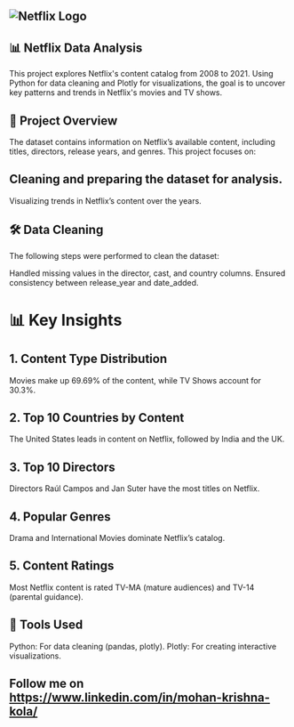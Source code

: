 ## ![Netflix Logo](path_to_image_in_repo)

## 📊 Netflix Data Analysis


This project explores Netflix's content catalog from 2008 to 2021. Using Python for data cleaning and Plotly for visualizations, the goal is to uncover key patterns and trends in Netflix's movies and TV shows.

## 🎯 Project Overview
The dataset contains information on Netflix’s available content, including titles, directors, release years, and genres. This project focuses on:

## Cleaning and preparing the dataset for analysis.
Visualizing trends in Netflix’s content over the years.
## 🛠️ Data Cleaning
The following steps were performed to clean the dataset:

Handled missing values in the director, cast, and country columns.
Ensured consistency between release_year and date_added.
# 📊 Key Insights
## 1. Content Type Distribution
Movies make up 69.69% of the content, while TV Shows account for 30.3%.
## 2. Top 10 Countries by Content
The United States leads in content on Netflix, followed by India and the UK.
## 3. Top 10 Directors
Directors Raúl Campos and Jan Suter have the most titles on Netflix.
## 4. Popular Genres
Drama and International Movies dominate Netflix’s catalog.
## 5. Content Ratings
Most Netflix content is rated TV-MA (mature audiences) and TV-14 (parental guidance).
## 🔧 Tools Used
Python: For data cleaning (pandas, plotly).
Plotly: For creating interactive visualizations.

## Follow me on https://www.linkedin.com/in/mohan-krishna-kola/
